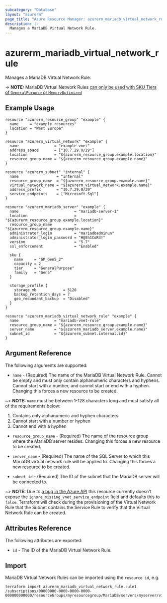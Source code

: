 ```yaml
---
subcategory: "Database"
layout: "azurerm"
page_title: "Azure Resource Manager: azurerm_mariadb_virtual_network_rule"
description: |-
  Manages a MariaDB Virtual Network Rule.
---
```


# azurerm_mariadb_virtual_network_rule

Manages a MariaDB Virtual Network Rule.

-> **NOTE:** MariaDB Virtual Network Rules [can only be used with SKU Tiers of `GeneralPurpose` or `MemoryOptimized`](https://docs.microsoft.com/en-us/azure/mariadb/concepts-data-access-security-vnet)

## Example Usage

```hcl
resource "azurerm_resource_group" "example" {
  name     = "example-resources"
  location = "West Europe"
}

resource "azurerm_virtual_network" "example" {
  name                = "example-vnet"
  address_space       = ["10.7.29.0/29"]
  location            = "${azurerm_resource_group.example.location}"
  resource_group_name = "${azurerm_resource_group.example.name}"
}

resource "azurerm_subnet" "internal" {
  name                 = "internal"
  resource_group_name  = "${azurerm_resource_group.example.name}"
  virtual_network_name = "${azurerm_virtual_network.example.name}"
  address_prefix       = "10.7.29.0/29"
  service_endpoints    = ["Microsoft.Sql"]
}

resource "azurerm_mariadb_server" "example" {
  name                         = "mariadb-server-1"
  location                     = "${azurerm_resource_group.example.location}"
  resource_group_name          = "${azurerm_resource_group.example.name}"
  administrator_login          = "mariadbadminun"
  administrator_login_password = "H@Sh1CoR3!"
  version                      = "5.7"
  ssl_enforcement              = "Enabled"

  sku {
    name     = "GP_Gen5_2"
    capacity = 2
    tier     = "GeneralPurpose"
    family   = "Gen5"
  }

  storage_profile {
    storage_mb            = 5120
    backup_retention_days = 7
    geo_redundant_backup  = "Disabled"
  }
}

resource "azurerm_mariadb_virtual_network_rule" "example" {
  name                = "mariadb-vnet-rule"
  resource_group_name = "${azurerm_resource_group.example.name}"
  server_name         = "${azurerm_mariadb_server.example.name}"
  subnet_id           = "${azurerm_subnet.internal.id}"
}
```

## Argument Reference

The following arguments are supported:

* `name` - (Required) The name of the MariaDB Virtual Network Rule. Cannot be empty and must only contain alphanumeric characters and hyphens. Cannot start with a number, and cannot start or end with a hyphen. Changing this forces a new resource to be created.

~> **NOTE:** `name` must be between 1-128 characters long and must satisfy all of the requirements below:
1. Contains only alphanumeric and hyphen characters
2. Cannot start with a number or hyphen
3. Cannot end with a hyphen

* `resource_group_name` - (Required) The name of the resource group where the MariaDB server resides. Changing this forces a new resource to be created.

* `server_name` - (Required) The name of the SQL Server to which this MariaDB virtual network rule will be applied to. Changing this forces a new resource to be created.

* `subnet_id` - (Required) The ID of the subnet that the MariaDB server will be connected to.

~> **NOTE:** Due to [a bug in the Azure API](https://github.com/Azure/azure-rest-api-specs/issues/3719) this resource currently doesn't expose the `ignore_missing_vnet_service_endpoint` field and defaults this to `false`. Terraform will check during the provisioning of the Virtual Network Rule that the Subnet contains the Service Rule to verify that the Virtual Network Rule can be created.

## Attributes Reference

The following attributes are exported:

* `id` - The ID of the MariaDB Virtual Network Rule.

## Import

MariaDB Virtual Network Rules can be imported using the `resource id`, e.g.

```shell
terraform import azurerm_mariadb_virtual_network_rule.rule1 /subscriptions/00000000-0000-0000-0000-000000000000/resourceGroups/myresourcegroup/MariaDB/servers/myserver/virtualNetworkRules/vnetrulename
```

